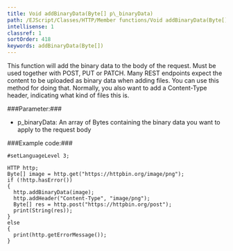 ```yaml
---
title: Void addBinaryData(Byte[] p\_binaryData)
path: /EJScript/Classes/HTTP/Member functions/Void addBinaryData(Byte[] p_binaryData)
intellisense: 1
classref: 1
sortOrder: 418
keywords: addBinaryData(Byte[])
---
```


This function will add the binary data to the body of the request. Must be used together with POST, PUT or PATCH.
Many REST endpoints expect the content to be uploaded as binary data when adding files. You can use this method for
doing that. Normally, you also want to add a Content-Type header, indicating what kind of files this is.



###Parameter:###


 - p\_binaryData: An array of Bytes containing the binary data you want to apply to the request body




###Example code:###


    #setLanguageLevel 3;

    HTTP http;
    Byte[] image = http.get("https://httpbin.org/image/png");
    if (!http.hasError())
    {
      http.addBinaryData(image);
      http.addHeader("Content-Type", "image/png");
      Byte[] res = http.post("https://httpbin.org/post");
      print(String(res));
    }
    else
    {
      print(http.getErrorMessage());
    }


